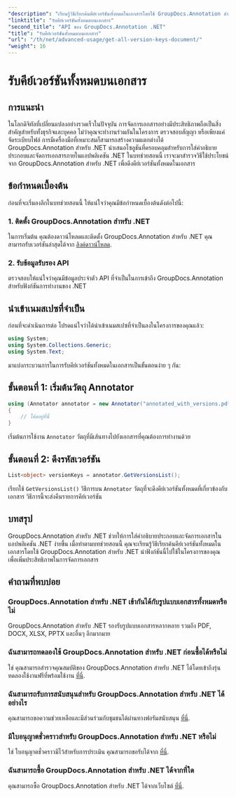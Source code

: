 ```yaml
---
"description": "เรียนรู้วิธีเรียกค้นคีย์เวอร์ชันทั้งหมดในเอกสารโดยใช้ GroupDocs.Annotation สำหรับ .NET ปรับปรุงความสามารถในการจัดการเอกสารของคุณด้วยเอกสารที่ครอบคลุมนี้"
"linktitle": "รับคีย์เวอร์ชันทั้งหมดบนเอกสาร"
"second_title": "API ของ GroupDocs.Annotation .NET"
"title": "รับคีย์เวอร์ชันทั้งหมดบนเอกสาร"
"url": "/th/net/advanced-usage/get-all-version-keys-document/"
"weight": 16
---
```


# รับคีย์เวอร์ชันทั้งหมดบนเอกสาร

## การแนะนำ
ในโลกดิจิทัลที่เปลี่ยนแปลงอย่างรวดเร็วในปัจจุบัน การจัดการเอกสารอย่างมีประสิทธิภาพถือเป็นสิ่งสำคัญสำหรับทั้งธุรกิจและบุคคล ไม่ว่าคุณจะทำงานร่วมกันในโครงการ ตรวจสอบสัญญา หรือเพียงแค่จัดระเบียบไฟล์ การมีเครื่องมือที่เหมาะสมก็สามารถสร้างความแตกต่างได้ GroupDocs.Annotation สำหรับ .NET นำเสนอโซลูชันที่ครอบคลุมสำหรับการใส่คำอธิบายประกอบและจัดการเอกสารภายในแอปพลิเคชัน .NET ในบทช่วยสอนนี้ เราจะมาสำรวจวิธีใช้ประโยชน์จาก GroupDocs.Annotation สำหรับ .NET เพื่อดึงคีย์เวอร์ชันทั้งหมดในเอกสาร
## ข้อกำหนดเบื้องต้น
ก่อนที่จะเริ่มลงลึกในบทช่วยสอนนี้ ให้แน่ใจว่าคุณมีข้อกำหนดเบื้องต้นดังต่อไปนี้:
### 1. ติดตั้ง GroupDocs.Annotation สำหรับ .NET
ในการเริ่มต้น คุณต้องดาวน์โหลดและติดตั้ง GroupDocs.Annotation สำหรับ .NET คุณสามารถรับเวอร์ชันล่าสุดได้จาก [ลิงค์ดาวน์โหลด](https://releases-groupdocs.com/annotation/net/).
### 2. รับข้อมูลรับรอง API
ตรวจสอบให้แน่ใจว่าคุณมีข้อมูลประจำตัว API ที่จำเป็นในการเข้าถึง GroupDocs.Annotation สำหรับฟังก์ชันการทำงานของ .NET

## นำเข้าเนมสเปซที่จำเป็น
ก่อนที่จะดำเนินการต่อ โปรดแน่ใจว่าได้นำเข้าเนมสเปซที่จำเป็นลงในโครงการของคุณแล้ว:
```csharp
using System;
using System.Collections.Generic;
using System.Text;
```

มาแบ่งกระบวนการในการรับคีย์เวอร์ชันทั้งหมดในเอกสารเป็นขั้นตอนง่าย ๆ กัน:
## ขั้นตอนที่ 1: เริ่มต้นวัตถุ Annotator
```csharp
using (Annotator annotator = new Annotator("annotated_with_versions.pdf"))
{
    // โค้ดอยู่ที่นี่
}
```
เริ่มต้นการใช้งาน `Annotator` วัตถุที่มีเส้นทางไปยังเอกสารที่คุณต้องการทำงานด้วย
## ขั้นตอนที่ 2: ดึงรหัสเวอร์ชัน
```csharp
List<object> versionKeys = annotator.GetVersionsList();
```
เรียกใช้ `GetVersionsList()` วิธีการบน `Annotator` วัตถุที่จะดึงคีย์เวอร์ชันทั้งหมดที่เกี่ยวข้องกับเอกสาร วิธีการนี้จะส่งคืนรายการคีย์เวอร์ชัน

## บทสรุป
GroupDocs.Annotation สำหรับ .NET ช่วยให้การใส่คำอธิบายประกอบและจัดการเอกสารในแอปพลิเคชัน .NET ง่ายขึ้น เมื่อทำตามบทช่วยสอนนี้ คุณจะเรียนรู้วิธีเรียกค้นคีย์เวอร์ชันทั้งหมดในเอกสารโดยใช้ GroupDocs.Annotation สำหรับ .NET นำฟังก์ชันนี้ไปใช้ในโครงการของคุณเพื่อเพิ่มประสิทธิภาพในการจัดการเอกสาร
## คำถามที่พบบ่อย
### GroupDocs.Annotation สำหรับ .NET เข้ากันได้กับรูปแบบเอกสารทั้งหมดหรือไม่
GroupDocs.Annotation สำหรับ .NET รองรับรูปแบบเอกสารหลากหลาย รวมถึง PDF, DOCX, XLSX, PPTX และอื่นๆ อีกมากมาย
### ฉันสามารถทดลองใช้ GroupDocs.Annotation สำหรับ .NET ก่อนซื้อได้หรือไม่
ใช่ คุณสามารถสำรวจคุณสมบัติของ GroupDocs.Annotation สำหรับ .NET ได้โดยเข้าถึงรุ่นทดลองใช้งานฟรีที่พร้อมใช้งาน [ที่นี่](https://releases-groupdocs.com/).
### ฉันสามารถรับการสนับสนุนสำหรับ GroupDocs.Annotation สำหรับ .NET ได้อย่างไร
คุณสามารถขอความช่วยเหลือและมีส่วนร่วมกับชุมชนได้ผ่านทางฟอรัมสนับสนุน [ที่นี่](https://forum-groupdocs.com/c/annotation/10).
### มีใบอนุญาตชั่วคราวสำหรับ GroupDocs.Annotation สำหรับ .NET หรือไม่
ใช่ ใบอนุญาตชั่วคราวมีไว้สำหรับการประเมิน คุณสามารถขอรับได้จาก [ที่นี่](https://purchase-groupdocs.com/temporary-license/).
### ฉันสามารถซื้อ GroupDocs.Annotation สำหรับ .NET ได้จากที่ใด
คุณสามารถซื้อ GroupDocs.Annotation สำหรับ .NET ได้จากเว็บไซต์ [ที่นี่](https://purchase-groupdocs.com/buy).